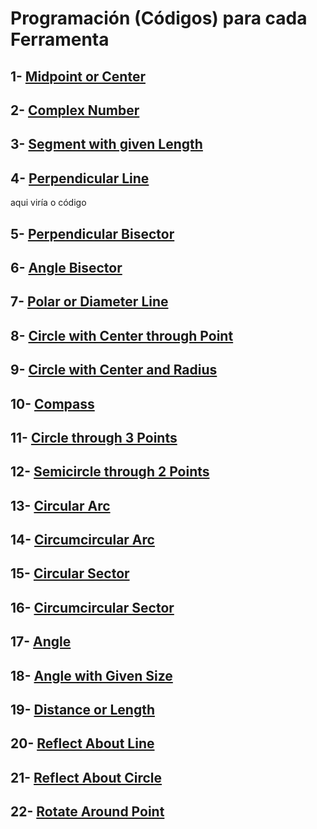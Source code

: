 # Programación (Códigos) para cada Ferramenta
## 1-  [Midpoint or Center](https://wiki.geogebra.org/en/Midpoint_or_Center_Tool)
## 2-  [Complex Number](https://wiki.geogebra.org/en/Complex_Number_Tool)
## 3-  [Segment with given Length](https://wiki.geogebra.org/en/Segment_with_Given_Length_Tool)
## 4-  [Perpendicular Line](https://wiki.geogebra.org/en/Perpendicular_Line_Tool)

aqui viría o código
## 5-  [Perpendicular Bisector](https://wiki.geogebra.org/en/Perpendicular_Bisector_Tool)
## 6-  [Angle Bisector](https://wiki.geogebra.org/en/Angle_Bisector_Tool)
## 7-  [Polar or Diameter Line](https://wiki.geogebra.org/en/Polar_or_Diameter_Line_Tool)
## 8-  [Circle with Center through Point](https://wiki.geogebra.org/en/Circle_with_Centre_through_Point_Tool)
## 9-  [Circle with Center and Radius](https://wiki.geogebra.org/en/Circle_with_Centre_and_Radius_Tool)
## 10- [Compass](https://wiki.geogebra.org/en/Compasses_Tool)
## 11- [Circle through 3 Points](https://wiki.geogebra.org/en/Circle_through_3_Points_Tool)
## 12- [Semicircle through 2 Points](https://wiki.geogebra.org/en/Semicircle_through_2_Points_Tool)
## 13- [Circular Arc](https://wiki.geogebra.org/en/Circular_Arc_Tool)
## 14- [Circumcircular Arc](https://wiki.geogebra.org/en/Circumcircular_Arc_Tool)
## 15- [Circular Sector](https://wiki.geogebra.org/en/Circular_Sector_Tool)
## 16- [Circumcircular Sector](https://wiki.geogebra.org/en/Circumcircular_Sector_Tool)
## 17- [Angle](https://wiki.geogebra.org/en/Angle_Tool)
## 18- [Angle with Given Size](https://wiki.geogebra.org/en/Angle_with_Given_Size_Tool)
## 19- [Distance or Length](https://wiki.geogebra.org/en/Distance_or_Length_Tool)
## 20- [Reflect About Line](https://wiki.geogebra.org/en/Reflect_about_Line_Tool)
## 21- [Reflect About Circle](https://wiki.geogebra.org/en/Reflect_about_Circle_Tool)
## 22- [Rotate Around Point](https://wiki.geogebra.org/en/Reflect_about_Point_Tool)
